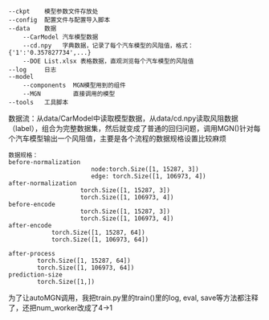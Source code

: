     --ckpt    模型参数文件存放处
    --config  配置文件与配置导入脚本
    --data    数据
        --CarModel 汽车模型数据
        --cd.npy   字典数据，记录了每个汽车模型的风阻值，格式：{'1':'0.357827734',...}
        --DOE List.xlsx 表格数据，直观浏览每个汽车模型的风阻值
    --log     日志
    --model
        --components  MGN模型用到的组件
        --MGN         直接调用的模型
    --tools   工具脚本

数据流：从data/CarModel中读取模型数据，从data/cd.npy读取风阻数据（label），组合为完整数据集，然后就变成了普通的回归问题，调用MGN()针对每个汽车模型输出一个风阻值，主要是各个流程的数据规格设置比较麻烦

    数据规格：
    before-normalization   
                           node:torch.Size([1, 15287, 3])
                           edge: torch.Size([1, 106973, 4])
    after-normalization
                        torch.Size([1, 15287, 3])
                        torch.Size([1, 106973, 4])
    before-encode
                        torch.Size([1, 15287, 3])
                        torch.Size([1, 106973, 4])
    after-encode
                torch.Size([1, 15287, 64])
                torch.Size([1, 106973, 64])

    after-process
            torch.Size([1, 15287, 64])
            torch.Size([1, 106973, 64])
    prediction-size
            torch.Size([1,])


为了让autoMGN调用，我把train.py里的train()里的log, eval, save等方法都注释了，还把num_worker改成了4->1